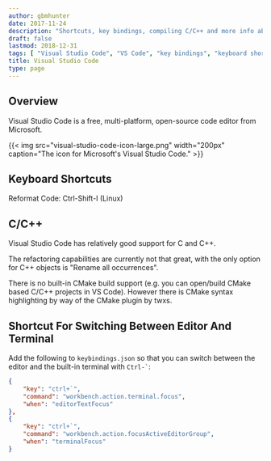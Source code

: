 ```yaml
---
author: gbmhunter
date: 2017-11-24
description: "Shortcuts, key bindings, compiling C/C++ and more info about the Visual Studio Code IDE."
draft: false
lastmod: 2018-12-31
tags: [ "Visual Studio Code", "VS Code", "key bindings", "keyboard shortcuts", "C", "C++", "IDE", "integrated development environment", "terminal", "editor", "Microsoft" ]
title: Visual Studio Code
type: page
---
```


## Overview

Visual Studio Code is a free, multi-platform, open-source code editor from Microsoft.

{{< img src="visual-studio-code-icon-large.png" width="200px" caption="The icon for Microsoft's Visual Studio Code."  >}}

## Keyboard Shortcuts

Reformat Code: Ctrl-Shift-I (Linux)

## C/C++

Visual Studio Code has relatively good support for C and C++.

The refactoring capabilities are currently not that great, with the only option for C++ objects is "Rename all occurrences".

There is no built-in CMake build support (e.g. you can open/build CMake based C/C++ projects in VS Code). However there is CMake syntax highlighting by way of the CMake plugin by twxs.

## Shortcut For Switching Between Editor And Terminal

Add the following to `keybindings.json` so that you can switch between the editor and the built-in terminal with `` Ctrl-` ``:

```json
{
    "key": "ctrl+`",
    "command": "workbench.action.terminal.focus",
    "when": "editorTextFocus"
},
{
    "key": "ctrl+`",
    "command": "workbench.action.focusActiveEditorGroup",
    "when": "terminalFocus"
}
```
